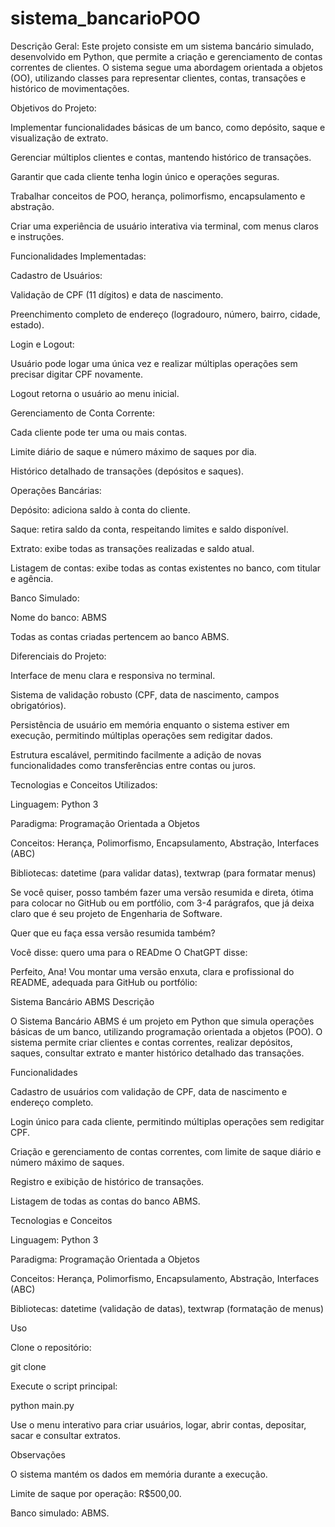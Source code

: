 # sistema_bancarioPOO
Descrição Geral:
Este projeto consiste em um sistema bancário simulado, desenvolvido em Python, que permite a criação e gerenciamento de contas correntes de clientes. O sistema segue uma abordagem orientada a objetos (OO), utilizando classes para representar clientes, contas, transações e histórico de movimentações.

Objetivos do Projeto:

Implementar funcionalidades básicas de um banco, como depósito, saque e visualização de extrato.

Gerenciar múltiplos clientes e contas, mantendo histórico de transações.

Garantir que cada cliente tenha login único e operações seguras.

Trabalhar conceitos de POO, herança, polimorfismo, encapsulamento e abstração.

Criar uma experiência de usuário interativa via terminal, com menus claros e instruções.

Funcionalidades Implementadas:

Cadastro de Usuários:

Validação de CPF (11 dígitos) e data de nascimento.

Preenchimento completo de endereço (logradouro, número, bairro, cidade, estado).

Login e Logout:

Usuário pode logar uma única vez e realizar múltiplas operações sem precisar digitar CPF novamente.

Logout retorna o usuário ao menu inicial.

Gerenciamento de Conta Corrente:

Cada cliente pode ter uma ou mais contas.

Limite diário de saque e número máximo de saques por dia.

Histórico detalhado de transações (depósitos e saques).

Operações Bancárias:

Depósito: adiciona saldo à conta do cliente.

Saque: retira saldo da conta, respeitando limites e saldo disponível.

Extrato: exibe todas as transações realizadas e saldo atual.

Listagem de contas: exibe todas as contas existentes no banco, com titular e agência.

Banco Simulado:

Nome do banco: ABMS

Todas as contas criadas pertencem ao banco ABMS.

Diferenciais do Projeto:

Interface de menu clara e responsiva no terminal.

Sistema de validação robusto (CPF, data de nascimento, campos obrigatórios).

Persistência de usuário em memória enquanto o sistema estiver em execução, permitindo múltiplas operações sem redigitar dados.

Estrutura escalável, permitindo facilmente a adição de novas funcionalidades como transferências entre contas ou juros.

Tecnologias e Conceitos Utilizados:

Linguagem: Python 3

Paradigma: Programação Orientada a Objetos

Conceitos: Herança, Polimorfismo, Encapsulamento, Abstração, Interfaces (ABC)

Bibliotecas: datetime (para validar datas), textwrap (para formatar menus)

Se você quiser, posso também fazer uma versão resumida e direta, ótima para colocar no GitHub ou em portfólio, com 3-4 parágrafos, que já deixa claro que é seu projeto de Engenharia de Software.

Quer que eu faça essa versão resumida também?

Você disse:
quero uma para o READme
O ChatGPT disse:

Perfeito, Ana! Vou montar uma versão enxuta, clara e profissional do README, adequada para GitHub ou portfólio:

Sistema Bancário ABMS
Descrição

O Sistema Bancário ABMS é um projeto em Python que simula operações básicas de um banco, utilizando programação orientada a objetos (POO). O sistema permite criar clientes e contas correntes, realizar depósitos, saques, consultar extrato e manter histórico detalhado das transações.

Funcionalidades

Cadastro de usuários com validação de CPF, data de nascimento e endereço completo.

Login único para cada cliente, permitindo múltiplas operações sem redigitar CPF.

Criação e gerenciamento de contas correntes, com limite de saque diário e número máximo de saques.

Registro e exibição de histórico de transações.

Listagem de todas as contas do banco ABMS.

Tecnologias e Conceitos

Linguagem: Python 3

Paradigma: Programação Orientada a Objetos

Conceitos: Herança, Polimorfismo, Encapsulamento, Abstração, Interfaces (ABC)

Bibliotecas: datetime (validação de datas), textwrap (formatação de menus)

Uso

Clone o repositório:

git clone <url-do-repositorio>


Execute o script principal:

python main.py


Use o menu interativo para criar usuários, logar, abrir contas, depositar, sacar e consultar extratos.

Observações

O sistema mantém os dados em memória durante a execução.

Limite de saque por operação: R$500,00.

Banco simulado: ABMS.
